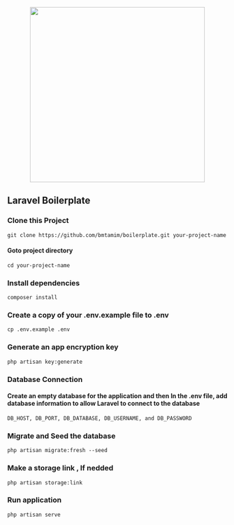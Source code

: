<p align="center"><img src="https://raw.githubusercontent.com/laravel/art/master/logo-lockup/5%20SVG/2%20CMYK/1%20Full%20Color/laravel-logolockup-cmyk-red.svg" width="400"></p>


## Laravel Boilerplate

### Clone this Project
    git clone https://github.com/bmtamim/boilerplate.git your-project-name
#### Goto project directory
    cd your-project-name
### Install dependencies
    composer install

### Create a copy of your .env.example file to .env
    cp .env.example .env

### Generate an app encryption key
    php artisan key:generate

### Database Connection
#### Create an empty database for the application and then In the .env file, add database information to allow Laravel to connect to the database
    DB_HOST, DB_PORT, DB_DATABASE, DB_USERNAME, and DB_PASSWORD

### Migrate and Seed the database
    php artisan migrate:fresh --seed

### Make a storage link , If nedded
    php artisan storage:link

### Run application
    php artisan serve

